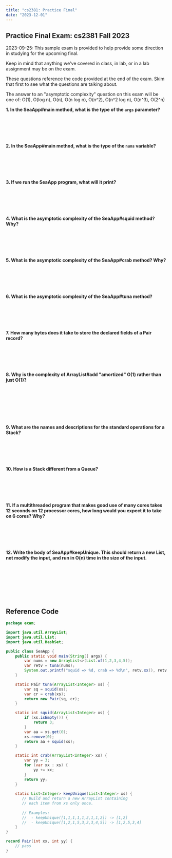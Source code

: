 ```yaml
---
title: "cs2381: Practice Final"
date: "2023-12-01"
---
```


## Practice Final Exam: cs2381 Fall 2023

2023-09-25: This sample exam is provided to help provide some
direction in studying for the upcoming final.

Keep in mind that anything we've covered in class, in lab, or in a lab
assignment may be on the exam.

These questions reference the code provided at the end of the exam.
Skim that first to see what the questions are talking about.

The answer to an "asymptotic complexity" question on this exam will be
one of: O(1), O(log n), O(n), O(n log n), O(n^2), O(n^2 log n),
O(n^3), O(2^n)

**1. In the SeaApp#main method, what is the type of the ``args`` parameter?**

<br><br><br><br>

**2. In the SeaApp#main method, what is the type of the ```nums``` variable?**

<br><br><br><br>

**3. If we run the SeaApp program, what will it print?**

<br><br><br><br>

**4. What is the asymptotic complexity of the SeaApp#squid method? Why?**

<br><br><br><br>

**5. What is the asymptotic complexity of the SeaApp#crab method? Why?**

<br><br><br><br>

**6. What is the asymptotic complexity of the SeaApp#tuna method?**

<br><br><br><br>

**7. How many bytes does it take to store the declared fields of a Pair record?**

<br><br><br><br>

**8. Why is the complexity of ArrayList#add "amortized" O(1) rather than just O(1)?**

<br><br><br><br><br><br>

**9. What are the names and descriptions for the standard operations for a Stack?**

<br><br><br><br>

**10. How is a Stack different from a Queue?**

<br><br><br><br>

**11. If a multithreaded program that makes good use of many cores
takes 12 seconds on 12 processor cores, how long would you expect it
to take on 6 cores? Why?**

<br><br><br><br>

**12. Write the body of SeaApp#keepUnique. This should return a new
List, not modify the input, and run in O(n) time in the size of the input.**

<br><br><br><br><br><br>



## Reference Code

```java
package exam;

import java.util.ArrayList;
import java.util.List;
import java.util.HashSet;

public class SeaApp {
    public static void main(String[] args) {
        var nums = new ArrayList<>(List.of(1,2,3,4,5));
        var retv = tuna(nums);
        System.out.printf("squid => %d, crab => %d\n", retv.xx(), retv.yy());
    }

    static Pair tuna(ArrayList<Integer> xs) {
        var sq = squid(xs);
        var cr = crab(xs);
        return new Pair(sq, cr);
    }

    static int squid(ArrayList<Integer> xs) {
        if (xs.isEmpty()) {
            return 3;
        }
        var aa = xs.get(0);
        xs.remove(0);
        return aa + squid(xs);
    }

    static int crab(ArrayList<Integer> xs) {
        var yy = 3;
        for (var xx : xs) {
            yy += xx;
        }
        return yy;
    }
    
    static List<Integer> keepUnique(List<Integer> xs) {
       // Build and return a new ArrayList containing
       // each item from xs only once.
       
       // Examples: 
       //  - keepUnique([1,1,1,1,1,2,1,1,2]) -> [1,2]
       //  - keepUnique([1,2,1,5,3,2,3,4,5]) -> [1,2,5,3,4]
    }
}

record Pair(int xx, int yy) {
    // pass
}
```

